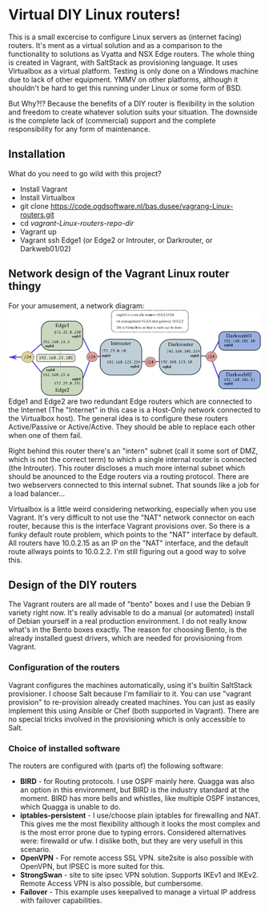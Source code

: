 # Virtual DIY Linux routers!
This is a small excercise to configure Linux servers as (internet facing) routers.
It's ment as a virtual solution and as a comparison to the functionality to solutions as Vyatta and NSX Edge routers.
The whole thing is created in Vagrant, with SaltStack as provisioning language. It uses Virtualbox as a virtual platform.
Testing is only done on a Windows machine due to lack of other equipment. YMMV on other platforms, although it shouldn't be hard to get this running under Linux or some form of BSD.

But Why?!? Because the benefits of a DIY router is flexibility in the solution and freedom to create whatever solution suits your situation. 
The downside is the complete lack of (commercial) support and the complete responsibility for any form of maintenance.

## Installation
What do you need to go wild with this project?
* Install Vagrant
* Install Virtualbox
* git clone https://code.ogdsoftware.nl/bas.dusee/vagrang-Linux-routers.git
* cd *vagrant-Linux-routers-repo-dir*
* Vagrant up
* Vagrant ssh Edge1 (or Edge2 or Introuter, or Darkrouter, or Darkweb01/02)

## Network design of the Vagrant Linux router thingy
For your amusement, a network diagram:
![Networkdesign](./documentation/networkdesign.png)
Edge1 and Edge2 are two redundant Edge routers which are connected to the  Internet (The "Internet" in this case is a Host-Only network connected to the Virtualbox host). The general idea is to configure these routers Active/Passive or Active/Active. They should be able to replace each other when one of them fail.

Right behind this router there's an "intern" subnet (call it some sort of DMZ, which is not the correct term) to which a single internal router is connected (the Introuter). This router discloses a much more internal subnet which should be anounced to the Edge routers via a routing protocol. There are two webservers connected to this internal subnet. That sounds like a job for a load balancer...

Virtualbox is a little weird considering networking, especially when you use Vagrant. It's very difficult to not use the "NAT" network connector on each router, because this is the interface Vagrant provisions over. So there is a funky default route problem, which points to the "NAT" interface by default. All routers have 10.0.2.15 as an IP on the "NAT" interface, and the default route allways points to 10.0.2.2. I'm still figuring out a good way to solve this.

## Design of the DIY routers
The Vagrant routers are all made of "bento" boxes and I use the Debian 9 variety right now. It's really advisable to do a manual (or automated) install of Debian yourself in a real production environment. I do not really know what's in the Bento boxes exactly. The reason for choosing Bento, is the already installed guest drivers, which are needed for provisioning from Vagrant.

### Configuration of the routers
Vagrant configures the machines automatically, using it's builtin SaltStack provisioner. I choose Salt because I'm familiair to it. You can use "vagrant provision" to re-provision already created machines.
You can just as easily implement this using Ansible or Chef (both supported in Vagrant). There are no special tricks involved in the provisioning which is only accessible to Salt.

### Choice of installed software
The routers are configured with (parts of) the following software:
* **BIRD** - for Routing protocols. I use OSPF mainly here. Quagga was also an option in this environment, but BIRD is the industry standard at the moment. BIRD has more bells and whistles, like multiple OSPF instances, which Quagga is unable to do.
* **iptables-persistent** - I use/choose plain iptables for firewalling and NAT. This gives me the most flexibility although it looks the most complex and is the most error prone due to typing errors. Considered alternatives were: firewalld or ufw. I dislike both, but they are very usefull in this scenario.
* **OpenVPN** - For remote access SSL VPN. site2site is also possible with OpenVPN, but IPSEC is more suited for this.
* **StrongSwan** - site to site ipsec VPN solution. Supports IKEv1 and IKEv2. Remote Access VPN is also possible, but cumbersome. 
* **Failover** - This example uses keepalived to manage a virtual IP address with failover capabilities. 
